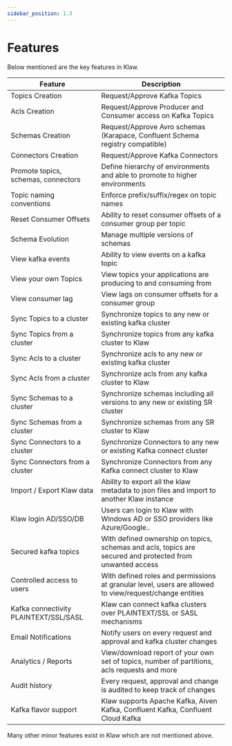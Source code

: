```yaml
---
sidebar_position: 1.3
---
```


# Features

Below mentioned are the key features in Klaw.

| Feature                               | Description                                                                                               |
|---------------------------------------|-----------------------------------------------------------------------------------------------------------|
| Topics Creation                       | Request/Approve Kafka Topics                                                                              |
| Acls Creation                         | Request/Approve Producer and Consumer access on Kafka Topics                                              |
| Schemas Creation                      | Request/Approve Avro schemas (Karapace, Confluent Schema registry compatible)                             |
| Connectors Creation                   | Request/Approve Kafka Connectors                                                                          |
| Promote topics, schemas, connectors   | Define hierarchy of environments and able to promote to higher environments                               |
| Topic naming conventions              | Enforce prefix/suffix/regex on topic names                                                                |
| Reset Consumer Offsets                | Ability to reset consumer offsets of a consumer group per topic                                           |
| Schema Evolution                      | Manage multiple versions of schemas                                                                       |
| View kafka events                     | Ability to view events on a kafka topic                                                                   |
| View your own Topics                  | View topics your applications are producing to and consuming from                                         |
| View consumer lag                     | View lags on consumer offsets for a consumer group                                                        |
| Sync Topics to a cluster              | Synchronize topics to any new or existing kafka cluster                                                   |
| Sync Topics from a cluster            | Synchronize topics from any kafka cluster to Klaw                                                         |
| Sync Acls to a cluster                | Synchronize acls to any new or existing kafka cluster                                                     |
| Sync Acls from a cluster              | Synchronize acls from any kafka cluster to Klaw                                                           |
| Sync Schemas to a cluster             | Synchronize schemas including all versions to any new or existing SR cluster                              |
| Sync Schemas from a cluster           | Synchronize schemas from any SR cluster to Klaw                                                           |
| Sync Connectors to a cluster          | Synchronize Connectors to any new or existing Kafka connect cluster                                       |
| Sync Connectors from a cluster        | Synchronize Connectors from any Kafka connect cluster to Klaw                                             |
| Import / Export Klaw data             | Ability to export all the klaw metadata to json files and import to another Klaw instance                 | 
| Klaw login AD/SSO/DB                  | Users can login to Klaw with Windows AD or SSO providers like Azure/Google..                              |
| Secured kafka topics                  | With defined ownership on topics, schemas and acls, topics are secured and protected from unwanted access |
| Controlled access to users            | With defined roles and permissions at granular level, users are allowed to view/request/change entities   |
| Kafka connectivity PLAINTEXT/SSL/SASL | Klaw can connect kafka clusters over PLAINTEXT/SSL or SASL mechanisms                                     |
| Email Notifications                   | Notify users on every request and approval and kafka cluster changes                                      |
| Analytics / Reports                   | View/download report of your own set of topics, number of partitions, acls requests and more              |
| Audit history                         | Every request, approval and change is audited to keep track of changes                                    |
| Kafka flavor support                  | Klaw supports Apache Kafka, Aiven Kafka, Confluent Kafka, Confluent Cloud Kafka                           | 

Many other minor features exist in Klaw which are not mentioned above.